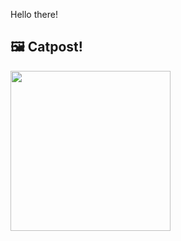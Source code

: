 Hello there!



## 🖼️ Catpost!

<sub>
    <img src="https://cdn2.thecatapi.com/images/86uzwNQrj.jpg" height="256">
</sub>

